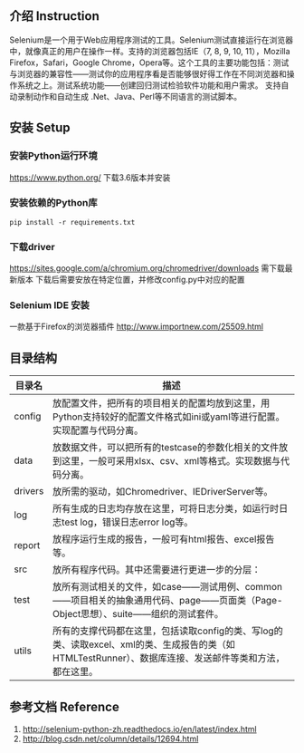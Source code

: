 ## 介绍 Instruction

Selenium是一个用于Web应用程序测试的工具。Selenium测试直接运行在浏览器中，就像真正的用户在操作一样。支持的浏览器包括IE（7, 8, 9, 10, 11），Mozilla Firefox，Safari，Google Chrome，Opera等。这个工具的主要功能包括：测试与浏览器的兼容性——测试你的应用程序看是否能够很好得工作在不同浏览器和操作系统之上。测试系统功能——创建回归测试检验软件功能和用户需求。
支持自动录制动作和自动生成 .Net、Java、Perl等不同语言的测试脚本。

## 安装 Setup
### 安装Python运行环境

https://www.python.org/  下载3.6版本并安装

### 安装依赖的Python库
```
pip install -r requirements.txt
```
### 下载driver
https://sites.google.com/a/chromium.org/chromedriver/downloads 需下载最新版本
下载后需要安放在特定位置，并修改config.py中对应的配置

### Selenium IDE 安装
一款基于Firefox的浏览器插件 http://www.importnew.com/25509.html

## 目录结构

目录名 | 描述
----|----
config | 放配置文件，把所有的项目相关的配置均放到这里，用Python支持较好的配置文件格式如ini或yaml等进行配置。实现配置与代码分离。
data | 放数据文件，可以把所有的testcase的参数化相关的文件放到这里，一般可采用xlsx、csv、xml等格式。实现数据与代码分离。
drivers | 放所需的驱动，如Chromedriver、IEDriverServer等。
log | 所有生成的日志均存放在这里，可将日志分类，如运行时日志test log，错误日志error log等。
report | 放程序运行生成的报告，一般可有html报告、excel报告等。
src | 放所有程序代码。其中还需要进行更进一步的分层： 
test | 放所有测试相关的文件，如case——测试用例、common——项目相关的抽象通用代码、page——页面类（Page-Object思想）、suite——组织的测试套件。
utils | 所有的支撑代码都在这里，包括读取config的类、写log的类、读取excel、xml的类、生成报告的类（如HTMLTestRunner）、数据库连接、发送邮件等类和方法，都在这里。

## 参考文档 Reference
1. http://selenium-python-zh.readthedocs.io/en/latest/index.html
2. http://blog.csdn.net/column/details/12694.html